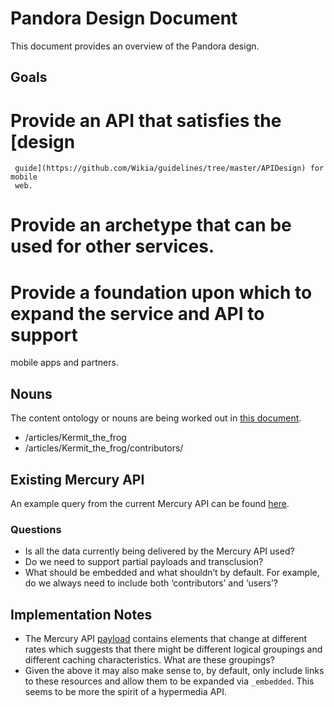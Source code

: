 # Pandora Design Document

This document provides an overview of the Pandora design. 

## Goals

 # Provide an API that satisfies the [design
 	 guide](https://github.com/Wikia/guidelines/tree/master/APIDesign) for mobile
 	 web.
 # Provide an archetype that can be used for other services.
 # Provide a foundation upon which to expand the service and API to support
   mobile apps and partners. 

## Nouns

The content ontology or nouns are being worked out in [this
document](https://docs.google.com/document/d/1N_AFFmdzmjtzTK8g4LOcrC7RdEi9bXy_j-UyihKssTs/edit?usp=sharing).

 * /articles/Kermit_the_frog
 * /articles/Kermit_the_frog/contributors/

## Existing Mercury API

An example query from the current Mercury API can be found
[here](http://muppet.wikia.com/api/v1/Mercury/Article?title=Kermit%20the%20Frog).

### Questions

 * Is all the data currently being delivered by the Mercury API used?
 * Do we need to support partial payloads and transclusion?
 * What should be embedded and what shouldn’t by default. For example, do we
	 always need to include both ‘contributors’ and ‘users’?

## Implementation Notes

 * The Mercury API
   [payload](http://muppet.wikia.com/api/v1/Mercury/Article?title=Kermit%20the%20Frog)
	 contains elements that change at different rates which suggests that there might
	 be different logical groupings and different caching characteristics. What
	 are these groupings?
 * Given the above it may also make sense to, by default, only include links to
	 these resources and allow them to be expanded via `_embedded`. This seems to
	 be more the spirit of a hypermedia API.
 
